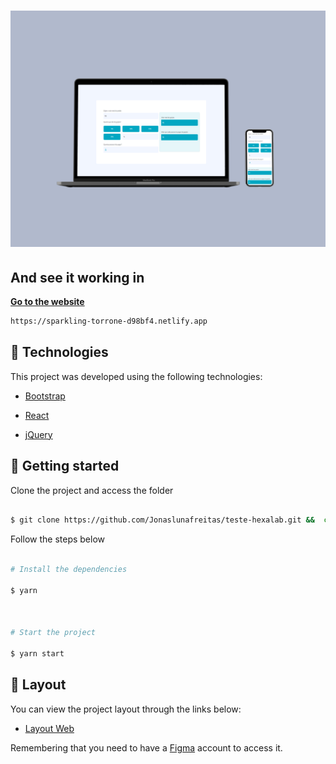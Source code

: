 <h1  align="center">

<img  alt="Podcastr"  title="Podcastr"  src="https://github.com/Jonaslunafreitas/teste-hexalab/blob/main/img/Mockup.png" />
                                    

  
  
  
  
  ## And see it working in

**[Go to the website](https://sparkling-torrone-d98bf4.netlify.app)**
```bash
https://sparkling-torrone-d98bf4.netlify.app
``` 
  
## 🧪 Technologies

  

This project was developed using the following technologies:

  

- [Bootstrap](https://getbootstrap.com/)

- [React](https://reactjs.org)

- [jQuery](https://jquery.com/)

  

## 🚀 Getting started

  

Clone the project and access the folder

  

```bash

$ git clone https://github.com/Jonaslunafreitas/teste-hexalab.git &&  cd teste-hexalab

```

  

Follow the steps below

```bash

# Install the dependencies

$ yarn

  

# Start the project

$ yarn start

```

 
  

## 🔖 Layout

  

You can view the project layout through the links below:

  

- [Layout Web](https://www.figma.com/file/sddF218fheR2zbo1NXIeRV/Teste-Front-End?node-id=0%3A1)

  

Remembering that you need to have a [Figma](http://figma.com/) account to access it.

